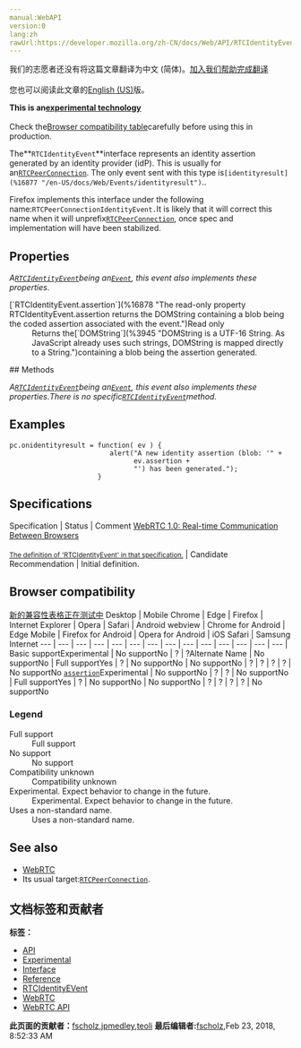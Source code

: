 ```yaml
---
manual:WebAPI
version:0
lang:zh
rawUrl:https://developer.mozilla.org/zh-CN/docs/Web/API/RTCIdentityEvent
---
```




<bdi>我们的志愿者还没有将这篇文章翻译为<bdi>中文 (简体)</bdi>。[加入我们帮助完成翻译](%16874 "")<br></br>您也可以阅读此文章的[English (US)](%16875 "")版。</bdi>






**This is an[experimental technology](%3404 "")**<br></br>Check the[Browser compatibility table](%16876 "")carefully before using this in production.




The**`RTCIdentityEvent`**interface represents an identity assertion generated by an identity provider (idP). This is usually for an[`RTCPeerConnection`](%16675 "The RTCPeerConnection interface represents a WebRTC connection between the local computer and a remote peer. It provides methods to connect to a remote peer, maintain and monitor the connection, and close the connection once it's no longer needed."). The only event sent with this type is`[identityresult](%16877 "/en-US/docs/Web/Events/identityresult")`..



Firefox implements this interface under the following name:`RTCPeerConnectionIdentityEvent.`It is likely that it will correct this name when it will unprefix[`RTCPeerConnection`](%16675 "The RTCPeerConnection interface represents a WebRTC connection between the local computer and a remote peer. It provides methods to connect to a remote peer, maintain and monitor the connection, and close the connection once it's no longer needed."), once spec and implementation will have been stabilized.



## Properties<a name="Properties"></a>


<em>A[`RTCIdentityEvent`](%16875 "The RTCIdentityEvent interface represents an identity assertion generated by an identity provider (idP). This is usually for an RTCPeerConnection. The only event sent with this type is identityresult..")being an[`Event`](%3943 "The Event interface represents any event which takes place in the DOM; some are user-generated (such as mouse or keyboard events), while others are generated by APIs (such as events that indicate an animation has finished running, a video has been paused, and so forth). There are many types of events, some of which use other interfaces based on the main Event interface. Event itself contains the properties and methods which are common to all events."), this event also implements these properties</em>.

<dl><dt>[`RTCIdentityEvent.assertion`](%16878 "The read-only property RTCIdentityEvent.assertion returns the DOMString containing a blob being the coded assertion associated with the event.")Read only</dt><dd>Returns the[`DOMString`](%3945 "DOMString is a UTF-16 String. As JavaScript already uses such strings, DOMString is mapped directly to a String.")containing a blob being the assertion generated.</dd></dl>
## Methods<a name="Methods"></a>


<em>A[`RTCIdentityEvent`](%16875 "The RTCIdentityEvent interface represents an identity assertion generated by an identity provider (idP). This is usually for an RTCPeerConnection. The only event sent with this type is identityresult..")being an[`Event`](%3943 "The Event interface represents any event which takes place in the DOM; some are user-generated (such as mouse or keyboard events), while others are generated by APIs (such as events that indicate an animation has finished running, a video has been paused, and so forth). There are many types of events, some of which use other interfaces based on the main Event interface. Event itself contains the properties and methods which are common to all events."), this event also implements these properties</em>.<em>There is no specific<em>[`RTCIdentityEvent`](%16875 "The RTCIdentityEvent interface represents an identity assertion generated by an identity provider (idP). This is usually for an RTCPeerConnection. The only event sent with this type is identityresult..")</em>method.</em>


## Examples<a name="Examples"></a>

```
pc.onidentityresult = function( ev ) {
                         alert("A new identity assertion (blob: '" + 
                               ev.assertion + 
                               "') has been generated.");
                      }
```

## Specifications<a name="Specifications"></a>
Specification | Status | Comment 
[WebRTC 1.0: Real-time Communication Between Browsers<br></br><small>The definition of &#39;RTCIdentityEvent&#39; in that specification.</small>](%16879 "") | Candidate Recommendation | Initial definition. 


## Browser compatibility<a name="Browser_compatibility"></a>
[新的兼容性表格正在测试中<i></i>](%3360 "")
<abbr>Desktop<i></i></abbr> | <abbr>Mobile<i></i></abbr> 
<abbr>Chrome<i></i></abbr> | <abbr>Edge<i></i></abbr> | <abbr>Firefox<i></i></abbr> | <abbr>Internet Explorer<i></i></abbr> | <abbr>Opera<i></i></abbr> | <abbr>Safari<i></i></abbr> | <abbr>Android webview<i></i></abbr> | <abbr>Chrome for Android<i></i></abbr> | <abbr>Edge Mobile<i></i></abbr> | <abbr>Firefox for Android<i></i></abbr> | <abbr>Opera for Android<i></i></abbr> | <abbr>iOS Safari<i></i></abbr> | <abbr>Samsung Internet<i></i></abbr> 
 ---  |  ---  |  ---  |  ---  |  ---  |  ---  |  ---  |  ---  |  ---  |  ---  |  ---  |  ---  |  ---  |  ---  | 
Basic support<abbr>Experimental<i></i></abbr> | <abbr>No support</abbr>No | <abbr>?</abbr> | <abbr>?</abbr><abbr>Alternate Name<i></i></abbr> | <abbr>No support</abbr>No | <abbr>Full support</abbr>Yes | <abbr>?</abbr> | <abbr>No support</abbr>No | <abbr>No support</abbr>No | <abbr>?</abbr> | <abbr>?</abbr> | <abbr>?</abbr> | <abbr>?</abbr> | <abbr>No support</abbr>No 
[`assertion`](%16880 "")<abbr>Experimental<i></i></abbr> | <abbr>No support</abbr>No | <abbr>?</abbr> | <abbr>?</abbr> | <abbr>No support</abbr>No | <abbr>Full support</abbr>Yes | <abbr>?</abbr> | <abbr>No support</abbr>No | <abbr>No support</abbr>No | <abbr>?</abbr> | <abbr>?</abbr> | <abbr>?</abbr> | <abbr>?</abbr> | <abbr>No support</abbr>No 


### Legend<a name="Legend"></a>
<dl><dt><abbr>Full support</abbr></dt><dd>Full support</dd><dt><abbr>No support</abbr></dt><dd>No support</dd><dt><abbr>Compatibility unknown</abbr></dt><dd>Compatibility unknown</dd><dt><abbr>Experimental. Expect behavior to change in the future.<i></i></abbr></dt><dd>Experimental. Expect behavior to change in the future.</dd><dt><abbr>Uses a non-standard name.<i></i></abbr></dt><dd>Uses a non-standard name.</dd></dl>

## See also<a name="See_also"></a>

* [WebRTC](%14998 "/en-US/docs/CSS/Using_CSS_animations")
* Its usual target:[`RTCPeerConnection`](%16675 "The RTCPeerConnection interface represents a WebRTC connection between the local computer and a remote peer. It provides methods to connect to a remote peer, maintain and monitor the connection, and close the connection once it's no longer needed.").



## 文档标签和贡献者
**标签：**
* [API](%50 "")
* [Experimental](%3379 "")
* [Interface](%3380 "")
* [Reference](%3381 "")
* [RTCIdentityEVent](%16881 "")
* [WebRTC](%5058 "")
* [WebRTC API](%14659 "")

**此页面的贡献者：**[fscholz](%60 ""),[jpmedley](%3413 ""),[teoli](%160 "")
**最后编辑者:**[fscholz](%60 ""),<time>Feb 23, 2018, 8:52:33 AM</time>


